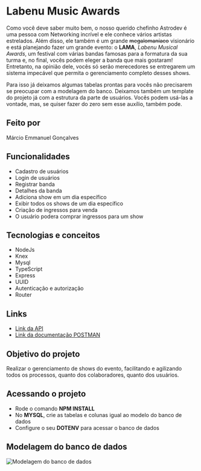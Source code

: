 # Labenu Music Awards
Como você deve saber muito bem, o nosso querido chefinho Astrodev é uma pessoa com Networking incrível e ele conhece vários artistas estrelados. Além disso, ele também é um grande ~~megalomaníaco~~ visionário e está planejando fazer um grande evento: o **LAMA**, *Labenu Musical Awards*, um festival  com várias bandas famosas para a formatura da sua turma e, no final, vocês podem eleger a banda que mais gostaram! Entretanto, na opinião dele, vocês só serão merecedores se entregarem um sistema impecável que permita o gerenciamento completo desses shows.

Para isso já deixamos algumas tabelas prontas para vocês não precisarem se preocupar com a modelagem do banco. Deixamos também um template do projeto já com a estrutura da parte de usuários. Vocês podem usá-las a vontade, mas, se quiser fazer do zero sem esse auxílio, também pode.


## Feito por

Márcio Emmanuel Gonçalves

## Funcionalidades
  
* Cadastro de usuários
* Login de usuários
* Registrar banda
* Detalhes da banda
* Adiciona show em um dia específico
* Exibir todos os shows de um dia específico
* Criação de ingressos para venda
* O usuário podera comprar ingressos para um show

## Tecnologias e conceitos

   * NodeJs
   * Knex
   * Mysql
   * TypeScript
   * Express
   * UUID
   * Autenticação e autorização
   * Router

## Links

* [Link da API]()
* [Link da documentação POSTMAN]()
 
## Objetivo do projeto

Realizar o gerenciamento de shows do evento, facilitando e agilizando todos os processos, quanto dos colaboradores, quanto dos usuários.

## Acessando o projeto

* Rode o comando **NPM INSTALL**
* No **MYSQL**, crie as tabelas e colunas igual ao modelo do banco de dados
* Configure o seu **DOTENV** para acessar o banco de dados

## Modelagem do banco de dados

![Modelagem do banco de dados](https://i.ibb.co/kSJwCVy/Captura-de-Tela-2023-03-16-a-s-12-52-15.png)


